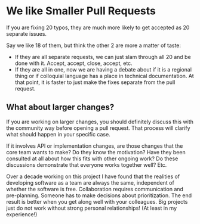 # We like Smaller Pull Requests

If you are fixing 20 typos, they are much more likely to get accepted as 20 separate issues.

Say we like 18 of them, but think the other 2 are more a matter of taste:

- If they are all separate requests, we can just slam through all 20 and be done with it. Accept, accept, close, accept, etc.
- If they are all in one, now we are having a debate about if it is a regional thing or if colloquial language has a place in technical documentation. At that point, it is faster to just make the fixes separate from the pull request.


## What about larger changes?

If you are working on larger changes, you should definitely discuss this with the community way before opening a pull request. That process will clarify what should happen in your specific case.

If it involves API or implementation changes, are those changes that the core team wants to make? Do they know the motivation? Have they been consulted at all about how this fits with other ongoing work? Do these discussions demonstrate that everyone works together well? Etc.

Over a decade working on this project I have found that the realities of developing software as a team are always the same, independent of whether the software is free. Collaboration requires communication and pre-planning. Someone has to make decisions about prioritization. The end result is better when you get along well with your colleagues. Big projects just do not work without strong personal relationships! (At least in my experience!)
